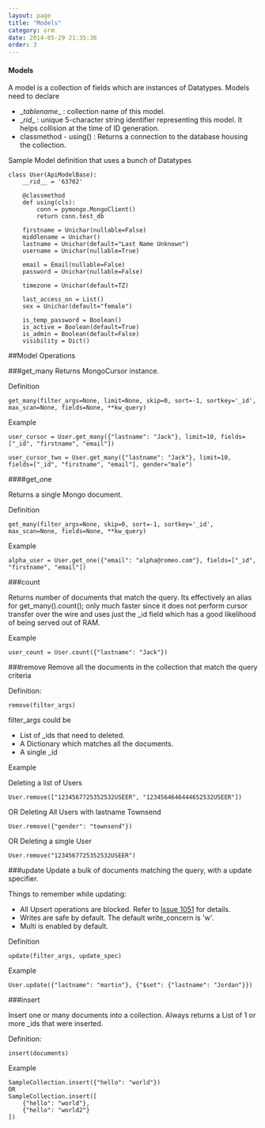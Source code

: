 ```yaml
---
layout: page
title: "Models"
category: orm
date: 2014-05-29 21:35:36
order: 3
---
```


#### Models

A model is a collection of fields which are instances of Datatypes.
Models need to declare

* \__tablename__ : collection name of this model.
* \__rid__ : unique 5-character string identifier representing this model. It helps collision at the time of ID generation.
* classmethod - using() : Returns a connection to the database housing the collection.

Sample Model definition that uses a bunch of Datatypes

	class User(ApiModelBase):
	    __rid__ = '63702'

	    @classmethod
	    def using(cls):
	        conn = pymongo.MongoClient()
	        return conn.test_db

	    firstname = Unichar(nullable=False)
	    middlename = Unichar()
	    lastname = Unichar(default="Last Name Unknown")
	    username = Unichar(nullable=True)

	    email = Email(nullable=False)
	    password = Unichar(nullable=False)

	    timezone = Unichar(default=TZ)

	    last_access_on = List()
	    sex = Unichar(default="female")

	    is_temp_password = Boolean()
	    is_active = Boolean(default=True)
	    is_admin = Boolean(default=False)
	    visibility = Dict()

##Model Operations

###get_many
Returns MongoCursor instance.

Definition

	get_many(filter_args=None, limit=None, skip=0, sort=-1, sortkey='_id', max_scan=None, fields=None, **kw_query)

Example

	user_cursor = User.get_many({"lastname": "Jack"}, limit=10, fields=["_id", "firstname", "email"])

	user_cursor_two = User.get_many({"lastname": "Jack"}, limit=10, fields=["_id", "firstname", "email"], gender="male")

####get_one

Returns a single Mongo document.

Definition

	get_many(filter_args=None, skip=0, sort=-1, sortkey='_id', max_scan=None, fields=None, **kw_query)

Example

	alpha_user = User.get_one({"email": "alpha@romeo.com"}, fields=["_id", "firstname", "email"])

###count

Returns number of documents that match the query.
Its effectively an alias for get_many().count(); only much faster since it does not perform cursor transfer over the wire and uses just the _id field which has a good likelihood of being served out of RAM.

Example

	user_count = User.count({"lastname": "Jack"})


###remove
Remove all the documents in the collection that match the query criteria

Definition:

	remove(filter_args)

filter_args could be

* List of _ids that need to deleted.
* A Dictionary which matches all the documents.
* A single _id

Example

Deleting a list of Users

	User.remove(["1234567725352532USEER", "1234564646444652532USEER"])

OR Deleting All Users with lastname Townsend

	User.remove({"gender": "townsend"})

OR Deleting a single User

	User.remove("1234567725352532USEER")

###update
Update a bulk of documents matching the query, with a update specifier.

Things to remember while updating:

*  All Upsert operations are blocked. Refer to [Issue 1051](https://github.com/Simversity/blackjack/issues/1051) for details.
*  Writes are safe by default. The default write_concern is 'w'.
*  Multi is enabled by default.

Definition

	update(filter_args, update_spec)

Example
	
	User.update({"lastname": "martin"}, {"$set": {"lastname": "Jordan"}})

###insert

Insert one or many documents into a collection. Always returns a List of 1 or more _ids that were inserted.

Definition:

	insert(documents)

Example

	SampleCollection.insert({"hello": "world"})
	OR
	SampleCollection.insert([
    	{"hello": "world"},
    	{"hello": "world2"}
	])